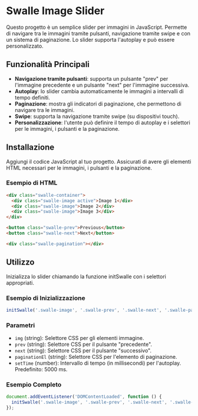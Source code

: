 # Swalle Image Slider

Questo progetto è un semplice slider per immagini in JavaScript. Permette di navigare tra le immagini tramite pulsanti, navigazione tramite swipe e con un sistema di paginazione. Lo slider supporta l'autoplay e può essere personalizzato.

## Funzionalità Principali

- **Navigazione tramite pulsanti**: supporta un pulsante "prev" per l'immagine precedente e un pulsante "next" per l'immagine successiva.
- **Autoplay**: lo slider cambia automaticamente le immagini a intervalli di tempo definiti.
- **Paginazione**: mostra gli indicatori di paginazione, che permettono di navigare tra le immagini.
- **Swipe**: supporta la navigazione tramite swipe (su dispositivi touch).
- **Personalizzazione**: l'utente può definire il tempo di autoplay e i selettori per le immagini, i pulsanti e la paginazione.

## Installazione

Aggiungi il codice JavaScript al tuo progetto. Assicurati di avere gli elementi HTML necessari per le immagini, i pulsanti e la paginazione.

### Esempio di HTML

```html
<div class="swalle-container">
  <div class="swalle-image active">Image 1</div>
  <div class="swalle-image">Image 2</div>
  <div class="swalle-image">Image 3</div>
</div>

<button class="swalle-prev">Previous</button>
<button class="swalle-next">Next</button>

<div class="swalle-pagination"></div>
```

## Utilizzo

Inizializza lo slider chiamando la funzione initSwalle con i selettori appropriati.

### Esempio di Inizializzazione

```javascript
initSwalle('.swalle-image', '.swalle-prev', '.swalle-next', '.swalle-pagination', 3000);
```

### Parametri

- `img` (string): Selettore CSS per gli elementi immagine.
- `prev` (string): Selettore CSS per il pulsante "precedente".
- `next` (string): Selettore CSS per il pulsante "successivo".
- `paginationEl` (string): Selettore CSS per l'elemento di paginazione.
- `setTime` (number): Intervallo di tempo (in millisecondi) per l'autoplay. Predefinito: 5000 ms.

### Esempio Completo

```javascript
document.addEventListener('DOMContentLoaded', function () {
  initSwalle('.swalle-image', '.swalle-prev', '.swalle-next', '.swalle-pagination', 5000);
});
```
